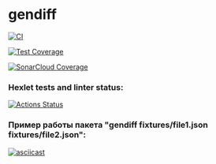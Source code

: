 # gendiff

[![CI](https://https://github.com/oksana-qa-auto/qa-auto-engineer-javascript-project-87/actions/workflows/ci.yml/badge.svg)](https://github.com/oksana-qa-auto/qa-auto-engineer-javascript-project-87/actions/workflows/ci.yml)

[![Test Coverage](https://codecov.io/gh/oksana-qa-auto/qa-auto-engineer-javascript-project-87/branch/main/graph/badge.svg)](https://codecov.io/gh/oksana-qa-auto/qa-auto-engineer-javascript-project-87)

[![SonarCloud Coverage](https://sonarcloud.io/api/project_badges/measure?project=oksana-qa-auto_qa-auto-engineer-javascript-project-87&metric=coverage)](https://sonarcloud.io/summary/new_code?id=oksana-qa-auto_qa-auto-engineer-javascript-project-87)

### Hexlet tests and linter status:
[![Actions Status](https://github.com/Oksana-QA-auto/qa-auto-engineer-javascript-project-87/actions/workflows/hexlet-check.yml/badge.svg)](https://github.com/Oksana-QA-auto/qa-auto-engineer-javascript-project-87/actions)

### Пример работы пакета "gendiff __fixtures__/file1.json __fixtures__/file2.json":

[![asciicast](https://asciinema.org/a/60FCiVNkTodKgh8mALnaA4MQV.svg)](https://asciinema.org/a/60FCiVNkTodKgh8mALnaA4MQV)

